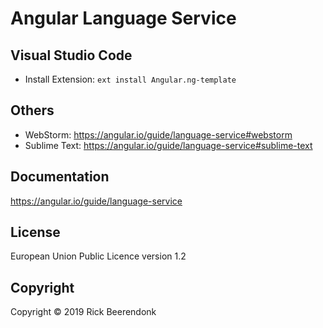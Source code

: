 # Angular Language Service

## Visual Studio Code

- Install Extension: `ext install Angular.ng-template`

## Others

- WebStorm: https://angular.io/guide/language-service#webstorm
- Sublime Text: https://angular.io/guide/language-service#sublime-text

## Documentation

https://angular.io/guide/language-service

## License

European Union Public Licence version 1.2

## Copyright

Copyright © 2019 Rick Beerendonk
